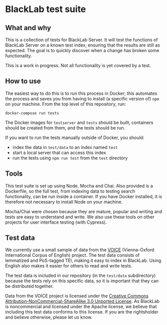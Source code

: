 # BlackLab test suite

## What and why

This is a collection of tests for BlackLab Server. It will test the functions of BlackLab Server on a known test index, ensuring that the results are still as expected. The goal is to quickly discover when a change has broken some functionality.

This is a work in progress. Not all functionality is yet covered by a test.


## How to use

The easiest way to do this is to run this process in Docker; this automates the process and saves you from having to install (a specific version of) `npm` on your machine. From the top level of this repository, run:

    docker-compose run tests

The Docker images for `testserver` and `tests` should be built, containers should be created from them, and the tests should be run.

If you want to run the tests manually outside of Docker, you should:

- index the data in `test/data` to an index named `test`
- start a local server that can access this index
- run the tests using `npm run test` from the `test` directory


## Tools

This test suite is set up using Node, Mocha and Chai. Also provided is a Dockerfile, so the full test, from indexing data to testing search functionality, can be run inside a container. If you have Docker installed, it is therefore not necessary to install Node on your machine.

Mocha/Chai were chosen because they are mature, popular and writing and tests are easy to understand and write. We also use these tools on other projects for user interface testing (with Cypress).


## Test data

We currently use a small sample of data from the [VOICE](https://www.univie.ac.at/voice/) (Vienna-Oxford International Corpus of English) project. The test data consists of lemmatized and PoS-tagged TEI, making it easy to index in BlackLab. Using English also makes it easier for others to read and write tests.

The test data is included in our repository (in the `test/data` subdirectory) because the tests rely on this specific data, so it is important that they can be distributed together.

Data from the VOICE project is licensed under the [Creative Commons Attribution-NonCommercial-ShareAlike 3.0 Unported License](http://creativecommons.org/licenses/by-nc-sa/3.0/). As BlackLab is noncommercial and licensed under the Apache license, we believe that including this test data conforms to this license. If you are the rightsholder and believe otherwise, please let us know.

